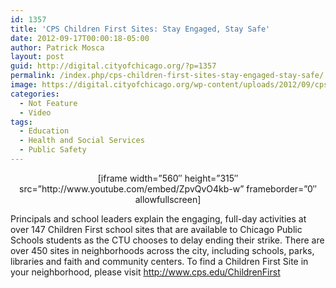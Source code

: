 ```yaml
---
id: 1357
title: 'CPS Children First Sites: Stay Engaged, Stay Safe'
date: 2012-09-17T00:00:18-05:00
author: Patrick Mosca
layout: post
guid: http://digital.cityofchicago.org/?p=1357
permalink: /index.php/cps-children-first-sites-stay-engaged-stay-safe/
image: https://digital.cityofchicago.org/wp-content/uploads/2012/09/cps-children-first-thumb.jpg
categories:
  - Not Feature
  - Video
tags:
  - Education
  - Health and Social Services
  - Public Safety
---
```

<p style="text-align: center;">
  [iframe width=&#8221;560&#8243; height=&#8221;315&#8243; src=&#8221;http://www.youtube.com/embed/ZpvQvO4kb-w&#8221; frameborder=&#8221;0&#8243; allowfullscreen]
</p>

Principals and school leaders explain the engaging, full-day activities at over 147 Children First school sites that are available to Chicago Public Schools students as the CTU chooses to delay ending their strike. There are over 450 sites in neighborhoods across the city, including schools, parks, libraries and faith and community centers. To find a Children First Site in your neighborhood, please visit <a title="http://www.cps.edu/ChildrenFirst" dir="ltr" href="http://www.cps.edu/ChildrenFirst" rel="nofollow" target="_blank">http://www.cps.edu/ChildrenFirst</a>